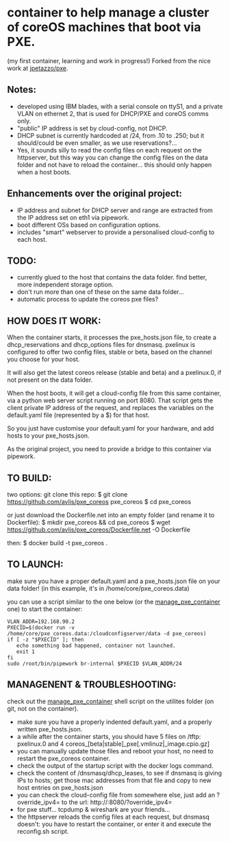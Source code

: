 # container to help manage a cluster of coreOS machines that boot via PXE.
(my first container, learning and work in progress!)
Forked from the nice work at [jpetazzo/pxe](https://github.com/jpetazzo/pxe). 

## Notes:
- developed using IBM blades, with a serial console on ttyS1, and a private VLAN on ethernet 2, that is used for DHCP/PXE and coreOS comms only.
- "public" IP address is set by cloud-config, not DHCP.
- DHCP subnet is currently hardcoded at /24, from .10 to .250; but it should/could be even smaller, as we use reservations?... 
- Yes, it sounds silly to read the config files on each request on the httpserver, but this way you can change the config files on the data folder and not have to reload the container... this should only happen when a host boots.

## Enhancements over the original project:
- IP address and subnet for DHCP server and range are extracted from the IP address set on eth1 via pipework.
- boot different OSs based on configuration options.
- includes "smart" webserver to provide a personalised cloud-config to each host.
 
## TODO:
- currently glued to the host that contains the data folder. find better, more independent storage option.
- don't run more than one of these on the same data folder...
- automatic process to update the coreos pxe files?

## HOW DOES IT WORK:
When the container starts, it processes the pxe_hosts.json file, to create a dhcp_reservations and dhcp_options files for dnsmasq.
pxelinux is configured to offer two config files, stable or beta, based on the channel you choose for your host. 

It will also get the latest coreos release (stable and beta) and a pxelinux.0, if not present on the data folder.

When the host boots, it will get a cloud-config file from this same container, via a python web server script running on port 8080.
That script gets the client private IP address of the request, and replaces the variables on the default.yaml file
(represented by a $<placeholder>) for that host.
  
So you just have customise your default.yaml for your hardware, and add hosts to your pxe_hosts.json.

As the original project, you need to provide a bridge to this container via pipework.

## TO BUILD:
two options: git clone this repo: 
$ git clone https://github.com/avlis/pxe_coreos pxe_coreos
$ cd pxe_coreos

or just download the Dockerfile.net into an empty folder (and rename it to Dockerfile):
$ mkdir pxe_coreos && cd pxe_coreos
$ wget https://github.com/avlis/pxe_coreos/Dockerfile.net -O Dockerfile
 
then:
$ docker build -t pxe_coreos .

## TO LAUNCH:

make sure you have a proper default.yaml and a pxe_hosts.json file on your data folder!
(in this example, it's in /home/core/pxe_coreos.data)

you can use a script similar to the one below (or the [manage_pxe_container](https://github.com/avlis/pxe_coreos/blob/master/utilities/manage_pxe_container) one) to start the container:
```#!/bin/bash
VLAN_ADDR=192.168.90.2
PXECID=$(docker run -v /home/core/pxe_coreos.data:/cloudconfigserver/data -d pxe_coreos)
if [ -z "$PXECID" ]; then
   echo something bad happened, container not launched.
   exit 1
fi
sudo /root/bin/pipework br-internal $PXECID $VLAN_ADDR/24
```

## MANAGENENT & TROUBLESHOOTING:

check out the [manage_pxe_container](https://github.com/avlis/pxe_coreos/blob/master/utilities/manage_pxe_container) shell script on the utilites folder (on git, not on the container).

- make sure you have a properly indented default.yaml, and a properly written pxe_hosts.json.
- a while after the container starts, you should have 5 files on <data folder>/tftp: pxelinux.0 and 4 coreos_[beta|stable]_pxe[.vmlinuz|_image.cpio.gz]
- you can manually update those files and reboot your host, no need to restart the pxe_coreos container.
- check the output of the startup script with the docker logs command.
- check the content of <data folder>/dnsmasq/dhcp_leases, to see if dnsmasq is giving IPs to hosts;
  get those mac addresses from that file and copy to new host entries on pxe_hosts.json
- you can check the cloud-config file from somewhere else, just add an ?override_ipv4=<ip> to the url:
  http://<ip of the container>:8080/?override_ipv4=<ip you want to check>
- for pxe stuff... tcpdump & wireshark are your friends...
- the httpserver reloads the config files at each request, but dnsmasq doesn't: you have to restart the container, or 
  enter it and execute the reconfig.sh script.
